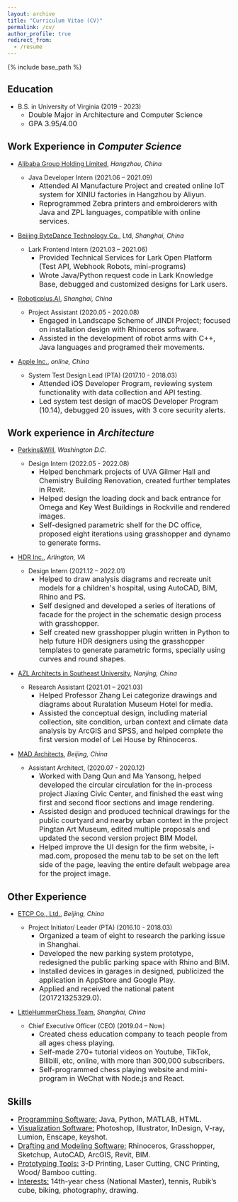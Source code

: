 ```yaml
---
layout: archive
title: "Curriculum Vitae (CV)"
permalink: /cv/
author_profile: true
redirect_from:
  - /resume
---
```


{% include base_path %}

Education
---
* B.S. in University of Virginia (2019 - 2023)
  * <font size = 3>Double Major in Architecture and Computer Science</font>
  * <font size = 3>GPA 3.95/4.00</font> 

Work Experience in *Computer Science*
---
* <ins>Alibaba Group Holding Limited</ins>, *Hangzhou, China* 
  * Java Developer Intern (2021.06 – 2021.09)
    * <font size = 3>Attended AI Manufacture Project and created online IoT system for XINIU factories in Hangzhou by Aliyun.</font> 
    * <font size = 3>Reprogrammed Zebra printers and embroiderers with Java and ZPL languages, compatible with online services.</font>

* <ins>Beijing ByteDance Technology Co.</ins>, Ltd, *Shanghai, China* 
  * Lark Frontend Intern (2021.03 – 2021.06)
    * <font size = 3>Provided Technical Services for Lark Open Platform (Test API, Webhook Robots, mini-programs)</font> 
    * <font size = 3>Wrote Java/Python request code in Lark Knowledge Base, debugged and customized designs for Lark users.</font> 

* <ins>Roboticplus.AI</ins>, *Shanghai, China* 
  * Project Assistant (2020.05 - 2020.08)
    * <font size = 3>Engaged in Landscape Scheme of JINDI Project; focused on installation design with Rhinoceros software.</font> 
    * <font size = 3>Assisted in the development of robot arms with C++, Java languages and programed their movements.</font> 

* <ins>Apple Inc.</ins>, *online, China*
  * System Test Design Lead (PTA) (2017.10 - 2018.03)
    * <font size = 3>Attended iOS Developer Program, reviewing system functionality with data collection and API testing.</font> 
    * <font size = 3>Led system test design of macOS Developer Program (10.14), debugged 20 issues, with 3 core security alerts.</font> 


Work experience in *Architecture*
---
* <ins>Perkins&Will</ins>, *Washington D.C.*
  * Design Intern (2022.05 - 2022.08)
    * <font size = 3>Helped benchmark projects of UVA Gilmer Hall and Chemistry Building Renovation, created further templates in Revit.</font> 
    * <font size = 3>Helped design the loading dock and back entrance for Omega and Key West Buildings in Rockville and rendered images.</font> 
    * <font size = 3>Self-designed parametric shelf for the DC office, proposed eight iterations using grasshopper and dynamo to generate forms.</font> 

* <ins>HDR Inc.</ins>, *Arlington, VA* 
  * Design Intern (2021.12 – 2022.01)
    * <font size = 3>Helped to draw analysis diagrams and recreate unit models for a children's hospital, using AutoCAD, BIM, Rhino and PS.</font> 
    * <font size = 3>Self designed and developed a series of iterations of facade for the project in the schematic design process with grasshopper.</font> 
    * <font size = 3>Self created new grasshopper plugin written in Python to help future HDR designers using the grasshopper templates to generate parametric forms, specially using curves and round shapes.</font> 

* <ins>AZL Architects in Southeast University</ins>, *Nanjing, China*
  * Research Assistant (2021.01 – 2021.03)
    * <font size = 3>Helped Professor Zhang Lei categorize drawings and diagrams about Ruralation Museum Hotel for media.</font>                                                                                                                   
    * <font size = 3>Assisted the conceptual design, including material collection, site condition, urban context and climate data analysis by ArcGIS and SPSS, and helped complete the first version model of Lei House by Rhinoceros.</font> 

* <ins>MAD Architects</ins>, *Beijing, China*
  * Assistant Architect, (2020.07 - 2020.12)
    * <font size = 3>Worked with Dang Qun and Ma Yansong, helped developed the circular circulation for the in-process project Jiaxing Civic Center, and finished the east wing first and second floor sections and image rendering.</font> 
    * <font size = 3>Assisted design and produced technical drawings for the public courtyard and nearby urban context in the project Pingtan Art Museum, edited multiple proposals and updated the second version project BIM Model.</font> 
    * <font size = 3>Helped improve the UI design for the firm website, i-mad.com, proposed the menu tab to be set on the left side of the page, leaving the entire default webpage area for the project image.</font> 

Other Experience
---
* <ins>ETCP Co., Ltd.</ins>, *Beijing, China*
  * Project Initiator/ Leader (PTA) (2016.10 - 2018.03)
    * <font size = 3>Organized a team of eight to research the parking issue in Shanghai.</font> 
    * <font size = 3>Developed the new parking system prototype, redesigned the public parking space with Rhino and BIM.</font> 
    * <font size = 3>Installed devices in garages in designed, publicized the application in AppStore and Google Play.</font> 
    * <font size = 3>Applied and received the national patent (201721325329.0).</font> 

* <ins>LittleHummerChess Team</ins>, *Shanghai, China*
    * Chief Executive Officer (CEO) (2019.04 – Now)
      * <font size = 3>Created chess education company to teach people from all ages chess playing.</font> 
      * <font size = 3>Self-made 270+ tutorial videos on Youtube, TikTok, Bilibili, etc, online, with more than 300,000 subscribers.</font> 
      * <font size = 3>Self-programmed chess playing website and mini-program in WeChat with Node.js and React.</font> 

 
Skills
---
* <font size = 3><ins>Programming Software:</ins> Java, Python, MATLAB, HTML.</font>
* <font size = 3><ins>Visualization Software:</ins> Photoshop, Illustrator, InDesign, V-ray, Lumion, Enscape, keyshot.</font>
* <font size = 3><ins>Drafting and Modeling Software:</ins> Rhinoceros, Grasshopper, Sketchup, AutoCAD, ArcGIS, Revit, BIM.</font>
* <font size = 3><ins>Prototyping Tools:</ins> 3-D Printing, Laser Cutting, CNC Printing, Wood/ Bamboo cutting.</font>
* <font size = 3><ins>Interests:</ins> 14th-year chess (National Master), tennis, Rubik’s cube, biking, photography, drawing.

